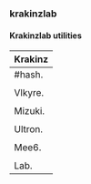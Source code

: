### krakinzlab
#### Krakinzlab utilities
| **Krakinz** |
|-|
| #hash. |  
||
| Vlkyre.  |
||
| Mizuki.  |
||
| Ultron.  |
||
| Mee6.    |
|| 
| Lab.     |
